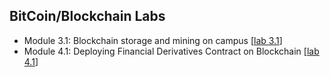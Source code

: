 BitCoin/Blockchain Labs
---

- Module 3.1: Blockchain storage and mining on campus [[lab 3.1](lab3.1/README.md)]
- Module 4.1: Deploying Financial Derivatives Contract on Blockchain [[lab 4.1](lab4.1/README.md)]


